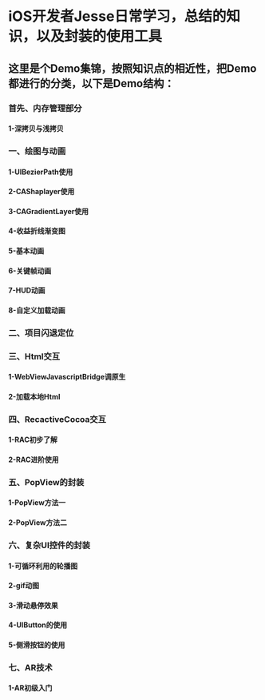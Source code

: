 # iOS开发者Jesse日常学习，总结的知识，以及封装的使用工具
## 这里是个Demo集锦，按照知识点的相近性，把Demo都进行的分类，以下是Demo结构：


### 首先、内存管理部分
#### 1-深拷贝与浅拷贝


### 一、绘图与动画
#### 1-UIBezierPath使用
#### 2-CAShaplayer使用
#### 3-CAGradientLayer使用
#### 4-收益折线渐变图
#### 5-基本动画
#### 6-关键帧动画
#### 7-HUD动画
#### 8-自定义加载动画

### 二、项目闪退定位


### 三、Html交互
#### 1-WebViewJavascriptBridge调原生
#### 2-加载本地Html

### 四、RecactiveCocoa交互
#### 1-RAC初步了解
#### 2-RAC进阶使用

### 五、PopView的封装
#### 1-PopView方法一
#### 2-PopView方法二

### 六、复杂UI控件的封装
#### 1-可循环利用的轮播图
#### 2-gif动图
#### 3-滑动悬停效果
#### 4-UIButton的使用
#### 5-侧滑按钮的使用

### 七、AR技术
#### 1-AR初级入门


